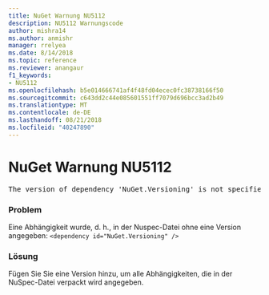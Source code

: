 ```yaml
---
title: NuGet Warnung NU5112
description: NU5112 Warnungscode
author: mishra14
ms.author: anmishr
manager: rrelyea
ms.date: 8/14/2018
ms.topic: reference
ms.reviewer: anangaur
f1_keywords:
- NU5112
ms.openlocfilehash: b5e014666741af4f48fd04ecec0fc38738166f50
ms.sourcegitcommit: c643dd2c44e085601551ff7079d696bcc3ad2b49
ms.translationtype: MT
ms.contentlocale: de-DE
ms.lasthandoff: 08/21/2018
ms.locfileid: "40247890"
---
```

# <a name="nuget-warning-nu5112"></a>NuGet Warnung NU5112
<pre>The version of dependency 'NuGet.Versioning' is not specified. Specify the version of dependency and rebuild your package.</pre>

### <a name="issue"></a>Problem

Eine Abhängigkeit wurde, d. h., in der Nuspec-Datei ohne eine Version angegeben: `<dependency id="NuGet.Versioning" />`


### <a name="solution"></a>Lösung

Fügen Sie Sie eine Version hinzu, um alle Abhängigkeiten, die in der NuSpec-Datei verpackt wird angegeben.


